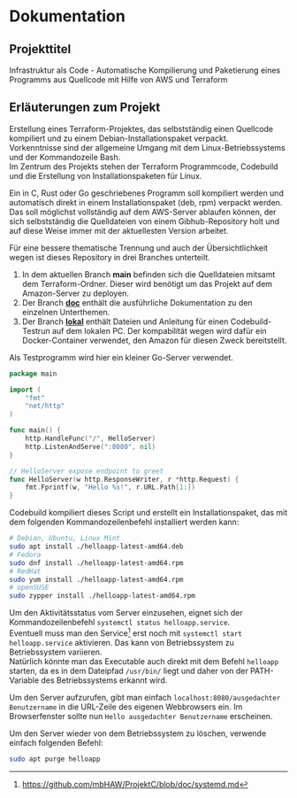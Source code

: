 # Dokumentation

## Projekttitel
Infrastruktur als Code - Automatische Kompilierung und Paketierung eines Programms aus Quellcode mit Hilfe von AWS und Terraform

## Erläuterungen zum  Projekt
Erstellung eines Terraform-Projektes, das selbstständig einen Quellcode kompiliert und zu einem Debian-Installationspaket verpackt.  
Vorkenntnisse sind der allgemeine Umgang mit dem Linux-Betriebssystems und der Kommandozeile Bash.  
Im Zentrum des Projekts stehen der Terraform Programmcode, Codebuild und die Erstellung von Installationspaketen für Linux.

Ein in C, Rust oder Go geschriebenes Programm soll kompiliert werden und automatisch direkt in einem Installationspaket (deb, rpm) verpackt werden.
Das soll möglichst vollständig auf dem AWS-Server ablaufen können, der sich selbstständig die Quelldateien von einem Gibhub-Repository holt und auf diese Weise immer mit der aktuellesten Version arbeitet.

Für eine bessere thematische Trennung und auch der Übersichtlichkeit wegen ist dieses Repository in drei Branches unterteilt.

1. In dem aktuellen Branch **main** befinden sich die Quelldateien mitsamt dem Terraform-Ordner. Dieser wird benötigt um das Projekt auf dem Amazon-Server zu deployen.
2. Der Branch **[doc](https://github.com/mbHAW/ProjektC/tree/doc)** enthält die ausführliche Dokumentation zu den einzelnen Unterthemen.
3. Der Branch **[lokal](https://github.com/mbHAW/ProjektC/tree/lokal)** enthält Dateien und Anleitung für einen Codebuild-Testrun auf dem lokalen PC. Der kompabilität wegen wird dafür ein Docker-Container verwendet, den Amazon für diesen Zweck bereitstellt.

Als Testprogramm wird hier ein kleiner Go-Server verwendet.
```go
package main

import (
	"fmt"
	"net/http"
)

func main() {
	http.HandleFunc("/", HelloServer)
	http.ListenAndServe(":8080", nil)
}

// HelloServer expose endpoint to greet
func HelloServer(w http.ResponseWriter, r *http.Request) {
	fmt.Fprintf(w, "Hello %s!", r.URL.Path[1:])
}
```

Codebuild kompiliert dieses Script und erstellt ein Installationspaket, das mit dem folgenden Kommandozeilenbefehl installiert werden kann:
```bash
# Debian, Ubuntu, Linux Mint
sudo apt install ./helloapp-latest-amd64.deb
# Fedora
sudo dnf install ./helloapp-latest-amd64.rpm
# RedHat
sudo yum install ./helloapp-latest-amd64.rpm
# openSUSE
sudo zypper install ./helloapp-latest-amd64.rpm
```

Um den Aktivitätsstatus vom Server einzusehen, eignet sich der Kommandozeilenbefehl `systemctl status helloapp.service`.  
Eventuell muss man den Service[^1] erst noch mit `systemctl start helloapp.service` aktivieren. Das kann von Betriebssystem zu Betriebssystem variieren.  
Natürlich könnte man das Executable auch direkt mit dem Befehl `helloapp` starten, da es in dem Dateipfad `/usr/bin/` liegt und daher von der PATH-Variable des Betriebssystems erkannt wird.

Um den Server aufzurufen, gibt man einfach `localhost:8080/ausgedachter Benutzername` in die URL-Zeile des eigenen Webbrowsers ein. Im Browserfenster sollte nun `Hello ausgedachter Benutzername` erscheinen.

Um den Server wieder von dem Betriebssystem zu löschen, verwende einfach folgenden Befehl:
```bash
sudo apt purge helloapp
```

[^1]: https://github.com/mbHAW/ProjektC/blob/doc/systemd.md
